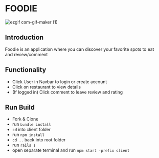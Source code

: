 # FOODIE

![ezgif com-gif-maker (1)](https://user-images.githubusercontent.com/103458131/204690179-27ab0096-aad6-4917-b1fe-f2faebe8c9e8.gif)


## Introduction
Foodie is an application where you can discover your favorite spots to eat and review/comment

## Functionality

- Click User in Navbar to login or create account
- Click on restaurant to view details
- (If logged in) Click comment to leave review and rating 

## Run Build 
- Fork & Clone
- run ```bundle install``` 
- ```cd``` into client folder
- run ```npm install```
- ```cd ..``` back into root folder
- run ```rails s``` 
- open separate terminal and run ```npm start -prefix client``` 
